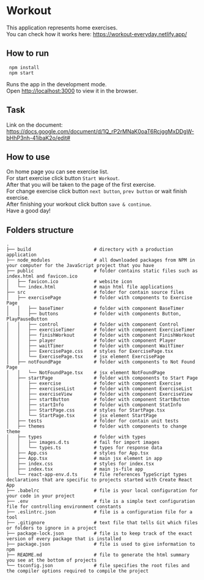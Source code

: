 # Workout

This application represents home exercises. \
You can check how it works here: https://workout-everyday.netlify.app/

## How to run

```
 npm install
 npm start
```

Runs the app in the development mode.\
Open [http://localhost:3000](http://localhost:3000) to view it in the browser.

## Task

Link on the document: https://docs.google.com/document/d/1Q_rP2rMNaK0oaT6RcjggMxDDgW-bHhP3nh-41ibaK2o/edit#

## How to use

On home page you can see exercise list. \
For start exercise click button `Start Workout`. \
After that you will be taken to the page of the first exercise. \
For change exercise click button `next button`, `prev button` or wait finish exercise. \
After finishing your workout click button `save & continue`. \
Have a good day!

## Folders structure
    
```
.
├── build                       # directory with a production application
├── node_modules                # all downloaded packages from NPM in your computer for the JavaScript project that you have
├── public                      # folder contains static files such as index.html and favicon.ico
│   ├── favicon.ico             # website icon
│   └── index.html              # main html file applications
├── src                         # folder for contain source files  
│   ├── exercisePage            # folder with components to Exercise Page
│   │   ├── baseTimer           # folder with component BaseTimer
│   │   ├── buttons             # folder with components Button, PlayPauseButton
│   │   ├── control             # folder with component Control
│   │   ├── exerciseTimer       # folder with component ExerciseTimer
│   │   ├── finishWorkout       # folder with component FinishWorkout
│   │   ├── player              # folder with component Player
│   │   ├── waitTimer           # folder with component WaitTimer
│   │   ├── ExercisePage.css    # styles for ExercisePage.tsx
│   │   └── ExercisePage.tsx    # jsx element ExercisePage
│   ├── notFoundPage            # folder with components to Not Found Page
│   │   └── NotFoundPage.tsx    # jsx element NotFoundPage
│   ├── startPage               # folder with components to Start Page    
│   │   ├── exercise            # folder with component Exercise
│   │   ├── exercisesList       # folder with component ExerciseList
│   │   ├── exerciseView        # folder with component ExerciseView
│   │   ├── startButton         # folder with component StartButton
│   │   ├── startInfo           # folder with component StatInfo
│   │   ├── StartPage.css       # styles for StartPage.tsx
│   │   └── StartPage.tsx       # jsx element StartPage
│   ├── tests                   # folder for contain unit tests 
│   ├── themes                  # folder with components to change theme
│   ├── types                   # folder with types
│   │   ├── images.d.ts         # fail for import images
│   │   └── types.ts            # types for response data            
│   ├── App.css                 # styles for App.tsx            
│   ├── App.tsx                 # main jsx element in app                  
│   ├── index.css               # styles for index.tsx            
│   ├── index.tsx               # main js-file app             
│   └── react-app-env.d.ts      # file references TypeScript types declarations that are specific to projects started with Create React App
├── .babelrc                    # file is your local configuration for your code in your project   
├── .env                        # file is a simple text configuration file for controlling environment constants
├── .eslintrc.json              # file is a configuration file for a tool      
├── .gitignore                  # text file that tells Git which files or folders to ignore in a project    
├── package-lock.json           # file is to keep track of the exact version of every package that is installed   
├── package.json                # file is used to give information to npm     
├── README.md                   # file to generate the html summary you see at the bottom of projects  
└── tsconfig.json               # file specifies the root files and the compiler options required to compile the project
```              